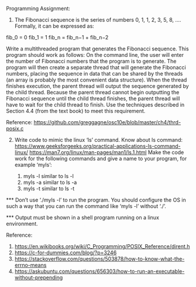 Programming Assignment: 

1. The Fibonacci sequence is the series of numbers 0, 1, 1, 2, 3, 5, 8, .... Formally, it can be expressed as:

fib_0 = 0
fib_1 = 1
fib_n = fib_n−1 + fib_n−2

Write a multithreaded program that generates the Fibonacci sequence. This program should work as follows: On the command line, the user will enter the number of Fibonacci numbers that the program is to generate. The program will then create a separate thread that will generate the Fibonacci numbers, placing the sequence in data that can be shared by the threads (an array is probably the most convenient data structure). When the thread finishes execution, the parent thread will output the sequence generated by the child thread. Because the parent thread
cannot begin outputting the Fibonacci sequence until the child thread finishes, the parent thread will have to wait for the child thread to finish. Use the techniques described in Section 4.4 (from the text book) to meet this requirement.

Reference: https://github.com/greggagne/osc10e/blob/master/ch4/thrd-posix.c 


2. Write code to mimic the linux ‘ls’ command. Know about ls command:
https://www.geeksforgeeks.org/practical-applications-ls-command-linux/
https://man7.org/linux/man-pages/man1/ls.1.html 
Make the code work for the following commands and give a name to your program, for example ‘myls’:

   1. myls -l similar to ls -l
   2. myls -a similar to ls -a
   3. myls -t similar to ls -t

*** Don’t use ‘./myls -l’ to run the program. You should configure the OS in such a way that you can run the command like ‘myls -l’ without ‘./’. 

*** Output must be shown in a shell program running on a linux environment.

Reference:
1. https://en.wikibooks.org/wiki/C_Programming/POSIX_Reference/dirent.h
2. https://c-for-dummies.com/blog/?p=3246
3. https://stackoverflow.com/questions/503878/how-to-know-what-the-errno-means
4. https://askubuntu.com/questions/656303/how-to-run-an-executable-without-prepending
